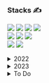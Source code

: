 ### Stacks ✍



<img src="https://img.shields.io/badge/JAVA-007396?style=for-the-badge&logo=java&logoColor=white"> <img src="https://img.shields.io/badge/javascript-F7DF1E?style=for-the-badge&logo=javascript&logoColor=black"> <img src="https://img.shields.io/badge/Delphi-232F3E?style=for-the-badge&logo=Delphi&logoColor=white"> <img src="https://img.shields.io/badge/Thymeleaf-005F0F?style=for-the-badge&logo=Thymeleaf&logoColor=green"><br>
<img src="https://img.shields.io/badge/oracle-F80000?style=for-the-badge&logo=oracle&logoColor=white"> <img src="https://img.shields.io/badge/postgresql-4169E1?style=for-the-badge&logo=postgresql&logoColor=white"> <img src="https://img.shields.io/badge/mysql-4479A1?style=for-the-badge&logo=mysql&logoColor=white"><br>
<img src="https://img.shields.io/badge/Spring-6DB33F?style=for-the-badge&logo=Spring&logoColor=white"> <img src="https://img.shields.io/badge/SpringBoot-6DB33F?style=for-the-badge&logo=SpringBoot&logoColor=white"> 

<details>
<summary>2022</summary>

(인프런강의)스프링 입문 - 코드로 배우는 스프링 부트, 웹 MVC, DB 접근기술
(인프런강의)스프링 핵심 원리 - 기본편<br>
(인프런강의)모든 개발자를 위한 HTTP 웹 기본 지식<br>
(인프런강의)자바 ORM 표준 JPA 프로그래밍 - 기본편<br>
(인프런강의)실전!스프링 부트와 JPA 활용1 - 웹 애플리케이션 개발<br>
(인프런강의)스프링MVC1편 - 백엔드 웹 개발 핵심 기술<br>
(인프런강의)스프링MVC2편 - 백엔드 웹 개발 활용 기술<br>
(인프런강의)스프링DB1편 - 데이터 접근 핵심 원리<br>
(인프런강의)스프링DB2편 - 데이터 접근 활용 기술<br>
(인프런강의)더 자바,Java 8<br>
(인프런강의)스프링 핵심 원리 - 고급편<br>

</details>

<details>
<summary>2023</summary>
  
(인프런강의)기출로 대비하는 개발자 전공면접[CS 완전정복]<br>
(인프런강의)만들고 비교하며 학습하는 리액트 (React)
  
</details>

<details>
<summary>To Do</summary>

(인프런강의)Vue.js 시작하기 - Age of Vue.js<br>
(인프런강의)Jenkins를 이용한 CI/CD Pipeline 구축<br>
(인프런강의)Spring Cloud로 개발하는 마이크로서비스 애플리케이션(MSA)<br>
(인프런강의)스프링 시큐리티 - Spring Boot 기반으로 개발하는 Spring Security<br>
(패스트캠퍼스)게시판 서비스<br>
(패스트캠퍼스)게시판 서비스 고도화<br>
(패스트캠퍼스)어드민 서비스<br>
(패스트캠퍼스)PT 이용권 관리 서비스<br>
(패스트캠퍼스)IT 서비스 회사에서 사용하는 진짜 프로젝트 맛보기<br>
(패스트캠퍼스)약국 길찾기 서비스<br>
(패스트캠퍼스)대규모 트래픽을 고려한 간단한 SNS 서비스<br>
(패스트캠퍼스)5가지 기능의 대출 도메인 프로젝트<br>
(패스트캠퍼스)Redis, Kafka를 활용한 대용량 데이터 처리 <br>
프로그래머스 파이썬 코딩테스트<br>
(인프런강의)공공 데이터(오픈 데이터) API 제대로 배우기 Part.1<br>
(인프런강의)리눅스 입문 - 개념으로 탄탄히

</details>
